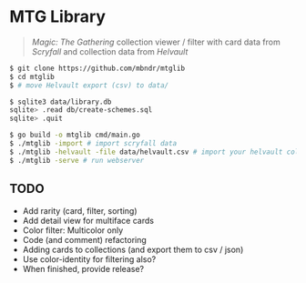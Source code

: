 # MTG Library
> _Magic: The Gathering_ collection viewer / filter with card data from _Scryfall_ and collection data from _Helvault_

```bash
$ git clone https://github.com/mbndr/mtglib
$ cd mtglib
$ # move Helvault export (csv) to data/

$ sqlite3 data/library.db
sqlite> .read db/create-schemes.sql
sqlite> .quit

$ go build -o mtglib cmd/main.go
$ ./mtglib -import # import scryfall data
$ ./mtglib -helvault -file data/helvault.csv # import your helvault collection
$ ./mtglib -serve # run webserver
```

## TODO
- Add rarity (card, filter, sorting)
- Add detail view for multiface cards
- Color filter: Multicolor only
- Code (and comment) refactoring
- Adding cards to collections (and export them to csv / json)
- Use color-identity for filtering also?
- When finished, provide release?
